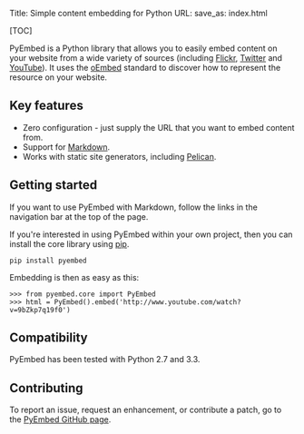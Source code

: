 Title: Simple content embedding for Python
URL:
save_as: index.html

[TOC]

PyEmbed is a Python library that allows you to easily embed content on your website from a wide variety of sources (including [Flickr](http://flickr.com/), [Twitter](http://twitter.com/) and [YouTube](http://youtube.com/)).  It uses the [oEmbed](http://www.oembed.com/) standard to discover how to represent the resource on your website.

## Key features ##

- Zero configuration - just supply the URL that you want to embed content from.
- Support for [Markdown](http://daringfireball.net/projects/markdown/).
- Works with static site generators, including [Pelican](http://docs.getpelican.com).

## Getting started ##

If you want to use PyEmbed with Markdown, follow the links in the navigation bar at the top of the page.

If you're interested in using PyEmbed within your own project, then you can install the core library using [pip](http://www.pip-installer.org/).

    pip install pyembed

Embedding is then as easy as this:

    >>> from pyembed.core import PyEmbed
    >>> html = PyEmbed().embed('http://www.youtube.com/watch?v=9bZkp7q19f0')

## Compatibility ##

PyEmbed has been tested with Python 2.7 and 3.3.

## Contributing ##

To report an issue, request an enhancement, or contribute a patch, go to the [PyEmbed GitHub page](https://github.com/pyembed/).